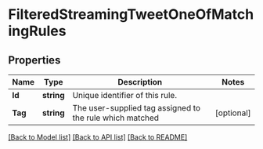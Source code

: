 # FilteredStreamingTweetOneOfMatchingRules

## Properties

Name | Type | Description | Notes
------------ | ------------- | ------------- | -------------
**Id** | **string** | Unique identifier of this rule. | 
**Tag** | **string** | The user-supplied tag assigned to the rule which matched | [optional] 

[[Back to Model list]](../README.md#documentation-for-models) [[Back to API list]](../README.md#documentation-for-api-endpoints) [[Back to README]](../README.md)


